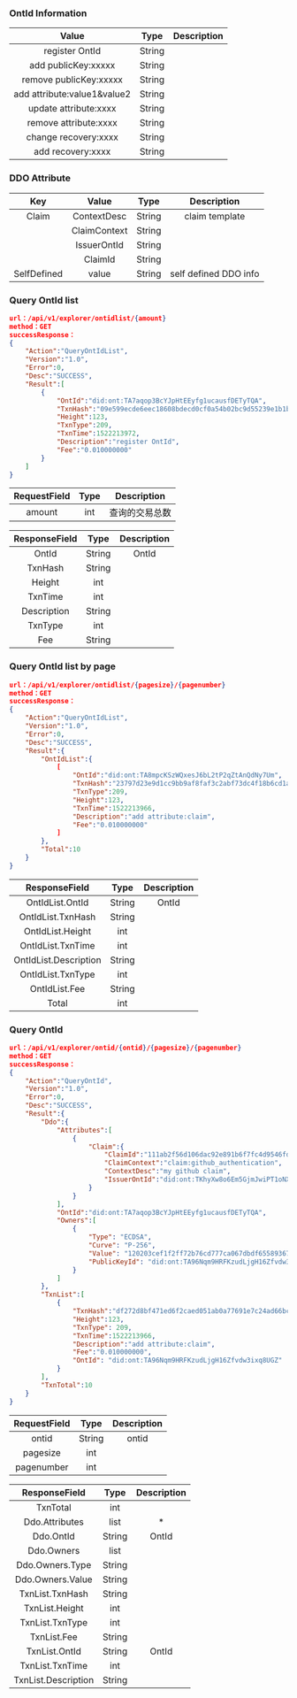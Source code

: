 

### OntId Information

| Value     |     Type |   Description   | 
| :--------------: | :--------:| :------: |
|    register OntId |   String|   |
|    add publicKey:xxxxx |   String|   |
|    remove publicKey:xxxxx |   String|   |
|    add attribute:value1&value2 |   String|    |
|    update attribute:xxxx |   String|   |
|    remove attribute:xxxx |   String|  |
|    change recovery:xxxx |   String|   |
|    add recovery:xxxx |   String|   |


### DDO Attribute



| Key     | Value     |     Type |   Description   | 
| :--------------: | :--------:| :------: |:-----:|
|    Claim |    ContextDesc |   String|  claim template |
|    |    ClaimContext |   String|    |
|    |    IssuerOntId |   String|  |
|    |    ClaimId |   String|   |
|   SelfDefined |    value |   String|  self defined DDO info |





### Query OntId list

```json
url：/api/v1/explorer/ontidlist/{amount}
method：GET
successResponse：
{
	"Action":"QueryOntIdList",
	"Version":"1.0",
	"Error":0,
	"Desc":"SUCCESS",
	"Result":[
		{
			"OntId":"did:ont:TA7aqop3BcYJpHtEEyfg1ucausfDETyTQA",
			"TxnHash":"09e599ecde6eec18608bdecd0cf0a54b02bc9d55239e1b1bd291558e5a6ef3fa",
			"Height":123,
			"TxnType":209,
			"TxnTime":1522213972,
			"Description":"register OntId",
			"Fee":"0.010000000"
		}
	]	
}
```

| RequestField     |     Type |   Description   | 
| :--------------: | :--------:| :------: |
|    amount|   int|  查询的交易总数  |


| ResponseField     |     Type |   Description   | 
| :--------------: | :--------:| :------: |
|    OntId |   String|  OntId |
|    TxnHash |   String|   |
|    Height |   int|    |
|    TxnTime |   int|    |
|    Description |   String|    |
|    TxnType |   int|    |
|    Fee |   String|    |




### Query OntId list by page

```json
url：/api/v1/explorer/ontidlist/{pagesize}/{pagenumber}
method：GET
successResponse：
{
	"Action":"QueryOntIdList",
	"Version":"1.0",
	"Error":0,
	"Desc":"SUCCESS",
	"Result":{
		"OntIdList":{
			[
				"OntId":"did:ont:TA8mpcKSzWQxesJ6bL2tP2qZtAnQdNy7Um",
				"TxnHash":"23797d23e9d1cc9bb9af8faf3c2abf73dc4f18b6cd1a840fca469bb9cc0d6e5b",
				"TxnType":209,
				"Height":123,
				"TxnTime":1522213966,
				"Description":"add attribute:claim",
				"Fee":"0.010000000"
			]
		},
		"Total":10
	}
}
```

| ResponseField     |     Type |   Description   | 
| :--------------: | :--------:| :------: |
|    OntIdList.OntId|   String|  OntId |
|    OntIdList.TxnHash|   String|   |
|    OntIdList.Height|   int|    |
|    OntIdList.TxnTime|   int|    |
|    OntIdList.Description|   String|   |
|    OntIdList.TxnType|   int|    |
|    OntIdList.Fee |   String|    |
|    Total|   int|    |





### Query OntId

```json
url：/api/v1/explorer/ontid/{ontid}/{pagesize}/{pagenumber}
method：GET
successResponse：
{
	"Action":"QueryOntId",
	"Version":"1.0",
	"Error":0,
	"Desc":"SUCCESS",
	"Result":{
		"Ddo":{
			"Attributes":[
				{
					"Claim":{
						"ClaimId":"111ab2f56d106dac92e891b6f7fc4d9546fdf2eb94a364208fa65a9996b03ba0",
						"ClaimContext":"claim:github_authentication",
						"ContextDesc":"my github claim",
						"IssuerOntId":"did:ont:TKhyXw8o6Em5GjmJwiPT1oNXsy4p6fYZPB"
					}
				}
			],
			"OntId":"did:ont:TA7aqop3BcYJpHtEEyfg1ucausfDETyTQA",
			"Owners":[
				{
					"Type": "ECDSA",
					"Curve": "P-256",
					"Value": "120203cef1f2ff72b76cd777ca067dbdf655893671c261940312c800dcdf5c5772e449",
					"PublicKeyId": "did:ont:TA96Nqm9HRFKzudLjgH16Zfvdw3ixq8UGZ#keys-1"
				}
			]
		},
		"TxnList":[
			{
				"TxnHash":"df272d8bf471ed6f2caed051ab0a77691e7c24ad66bc1c460669fadc996f1b3f",
				"Height":123,
				"TxnType": 209,
				"TxnTime":1522213966,
				"Description":"add attribute:claim",
				"Fee":"0.010000000",
				"OntId": "did:ont:TA96Nqm9HRFKzudLjgH16Zfvdw3ixq8UGZ"
			}
		],
		"TxnTotal":10
	}
}
```

| RequestField     |     Type |   Description   | 
| :--------------: | :--------:| :------: |
|    ontid|   String|  ontid  |
|    pagesize|   int|    |
|    pagenumber|   int|   |


| ResponseField     |     Type |   Description   | 
| :--------------: | :--------:| :------: |
|    TxnTotal| int|    |
|    Ddo.Attributes|   list|  *|
|    Ddo.OntId|   String|  OntId |
|    Ddo.Owners|   list|  |
|    Ddo.Owners.Type|   String|  |
|    Ddo.Owners.Value|   String|  |
|    TxnList.TxnHash|   String|   |
|    TxnList.Height|   int|    |
|    TxnList.TxnType|   int|    |
|    TxnList.Fee| String|    |
|    TxnList.OntId| String|  OntId  |
|    TxnList.TxnTime| int|    |
|    TxnList.Description|   String|   |


